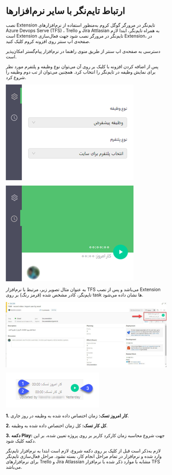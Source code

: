 
# ارتباط تایم‌نگر با سایر نرم‌افزارها

نصب Extension تایم‌نگر در مرورگر گوگل کروم
به‌منظور استفاده از نرم‌افزارهای Azure Devops Serve (TFS) ، Trello و Jira Attlasian به همراه تایم‌نگر، ابتدا لازم است Extension تایم‌نگر در مرورگر نصب شود جهت فعال‌سازی Extension، در صفحه‌ی اپ سنتر روی افزونه کروم کلیک کنید.

دسترسی به صفحه‌ی اپ سنتر از طریق منوی راهنما در نرم‌افزار پیام‌گستر امکان‌پذیر است.

پس از اضافه کردن افزونه با کلیک بر روی آن می‌توان نوع وظیفه و پلتفرم مورد نظر برای نمایش وظیفه در تایم‌نگر را انتخاب کرد. همچنین می‌توان از تب دوم وظیفه را شروع کرد.

![](5.png)


![](6.png) 


به عنوان مثال تصویر زیر، مرتبط با نرم‌افزار TFS می‌باشد و پس از نصب Extension تایم‌نگر، کادر مشخص شده (قرمز رنگ) بر روی task ها نشان داده می‌شود.
 
 
![](7.png)

![](8.png)


**1.**	**کار امروز تسک:** زمان اختصاص داده شده به وظیفه در روز جاری.

**2.**	**کل کار تسک:** کل زمان اختصاص داده شده به وظیفه.

**3.**	**دکمه Play:** جهت شروع محاسبه زمان کارکرد کاربر بر روی پروژه تعیین شده، بر این دکمه کلیک شود.

لازم به‌ذکر است قبل از کلیک بر روی دکمه شروع، لازم است ابتدا به نرم‌افزار تایم‌نگر وارد شده و نرم‌افزار در تمام مراحل انجام کار، بسته نشود. مراحل فعال‌سازی تایم‌نگر برای نرم‌افزارهای Trello و Jira Atlassian مشابه با موارد ذکر شده با نرم‌افزار TFS می‌باشد.

